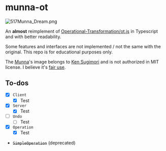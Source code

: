 # munna-ot
![517Munna_Dream.png](doc/517Munna_Dream.png)

An **almost** reimplement of [Operational-Transformation/ot.js](https://github.com/Operational-Transformation/ot.js) in Typescript and with better readability.

Some features and interfaces are not implemented / not the same with the original. This repo is for educational purposes only.

The [Munna](https://bulbapedia.bulbagarden.net/wiki/Munna_(Pok%C3%A9mon))'s image belongs to [Ken Sugimori](https://en.wikipedia.org/wiki/Ken_Sugimori) and is not authorized in MIT license. I believe it's [fair use](https://en.wikipedia.org/wiki/Fair_use).

## To-dos
* [x] `Client`
  * [x] Test
* [x] `Server`
  * [x] Test
* [ ] `Undo`
  * [ ] Test
* [x] `Operation`
  * [x] Test
* ~~`SimpleOperation`~~ (deprecated)